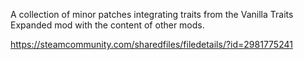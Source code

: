A collection of minor patches integrating traits from the Vanilla Traits Expanded mod with the content of other mods.

https://steamcommunity.com/sharedfiles/filedetails/?id=2981775241
